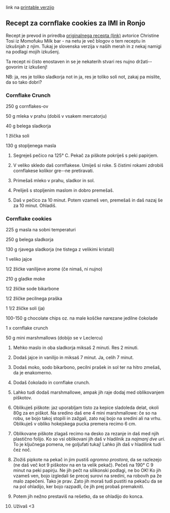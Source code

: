 link na [printable verzijo](cornflake_cookies.pdf)

## Recept za cornflake cookies za IMI in Ronjo

Recept je prevod in priredba [originalnega recepta (link)](https://wearenotmartha.com/momofuku-milk-bars-cornflake-chip-marshmallow-cookies/) avtorice Christine Tosi iz Momofuku Milk bar - na netu je več blogov o tem receptu in izkušnjah z njim. Tukaj je slovenska verzija v naših merah in z nekaj namigi na podlagi mojih izkušenj. 

Ta recept ni čisto enostaven in se je nekaterih stvari res nujno držati--govorim iz izkušenj!

NB: ja, res je toliko sladkorja not in ja, res je toliko soli not, zakaj pa mislite, da so tako dobri?

### Cornflake Crunch

250 g cornflakes-ov

50 g mleka v prahu (dobiš v vsakem mercatorju)

40 g belega sladkorja

1 žlička soli

130 g stopljenega masla


1. Segreješ pečico na 125° C. Pekač za piškote pokriješ s peki papirjem. 

2. V veliko skledo daš cornflakese. Umiješ si roke. S čistimi rokami zdrobiš cornflakese kolikor gre--ne pretiravati. 
3. Primešaš mleko v prahu, sladkor in sol.

4. Preliješ s stopljenim maslom in dobro premešaš. 

5. Daš v pečico za 10 minut. Potem vzameš ven, premešaš in daš nazaj še za 10 minut.  Ohladiš. 

### Cornflake cookies

225 g masla na sobni temperaturi

250 g belega sladkorja

130 g rjavega sladkorja (ne tistega z velikimi kristali)

1 veliko jajce

1/2 žlićke vanilijeve arome (če nimaš, ni nujno)

210 g gladke moke 

1/2 žličke sode bikarbone

1/2 žličke pecilnega praška

1 1/2 žličke soli (ja)

100-150 g chocolate chips oz. na male koščke narezane jedilne čokolade

1 x cornflake crunch

50 g mini marshmallows (dobijo se v Leclercu)


1. Mehko maslo in oba sladkorja miksaš 2 minuti. Res 2 minuti.

2. Dodaš jajce in vanilijo in miksaš 7 minut. Ja, celih 7 minut. 

3. Dodaš moko, sodo bikarbono, pecilni prašek in sol ter na hitro zmešaš, da je enakomerno.

4. Dodaš čokolado in cornflake crunch. 

5. Lahko tudi dodaš marshmallowe, ampak jih raje dodaj med oblikovanjem piškotov. 

6. Oblikuješ piškote: jaz uporabljam tisto za kepice sladoleda delat, okoli 80g za en piškot. Na sredino daš ene 4 mini marshmallowe: če so na robu, se bojo takoj stopili in zažgali, zato naj bojo na sredini ali na vrhu. Oblikuješ v obliko hokejskega pucka premera recimo 6 cm. 

7. Oblikovane piškote zlagaš recimo na desko za rezanje in daš med njih plastično folijo. Ko so vsi oblikovani jih daš v hladilnik za *najmanj dve uri*. To je ključnega pomena, ne goljufati tukaj! Lahko jih daš v hladilink tudi čez noč.

8. Zložiš pipkote na pekač in jim pustiš *ogromno prostora*, da se razlezejo (ne daš več kot 9 piškotov na en ta velik pekač). Pečeš na 190° C 9 minut na peki papirju. Ne jih pečt na silikonski podlagi, ne bo OK! Ko jih vzameš ven, bojo izgledali še precej surovi na sredini, na robovih pa že malo zapečeni. Tako je prav. Zato jih moraš tudi pustiti na pekaču da se na pol ohladijo, ker bojo razpadli, če jih prej probaš premakniti. 

9. Potem jih nežno prestaviš na rešetko, da se ohladijo do konca. 

10. Uživaš <3

